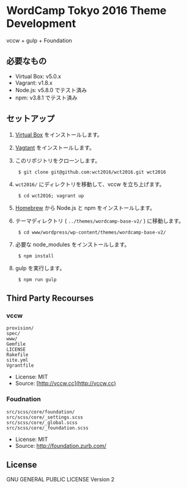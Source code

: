 # WordCamp Tokyo 2016 Theme Development

vccw + gulp + Foundation

## 必要なもの

- Virtual Box: v5.0.x
- Vagrant: v1.8.x
- Node.js: v5.8.0 でテスト済み
- npm: v3.8.1 でテスト済み

## セットアップ

1. [Virtual Box](https://www.virtualbox.org/wiki/Downloads) をインストールします。
1. [Vagtant](https://www.vagrantup.com/downloads.html) をインストールします。
1. このリポジトリをクローンします。

        $ git clone git@github.com:wct2016/wct2016.git wct2016

1. `wct2016/` にディレクトリを移動して、vccw を立ち上げます。

        $ cd wct2016; vagrant up

1. [Homebrew](http://brew.sh/) から Node.js と npm をインストールします。
1. テーマディレクトリ ( `../themes/wordcamp-base-v2/` ) に移動します。 

        $ cd www/wordpress/wp-content/themes/wordcamp-base-v2/

1. 必要な node_modules をインストールします。

        $ npm install

1. gulp を実行します。

        $ npm run gulp


## Third Party Recourses

### vccw
```
provision/
spec/
www/
Gemfile
LICENSE
Rakefile
site.yml
Vgrantfile
```

- License: MIT
- Source: [http://vccw.cc](http://vccw.cc)

### Foudnation
```
src/scss/core/foundation/
src/scss/core/_settings.scss
src/scss/core/_global.scss
src/scss/core/_foundation.scss
```

- License: MIT
- Source: http://foundation.zurb.com/

## License
GNU GENERAL PUBLIC LICENSE Version 2
